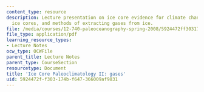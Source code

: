 ```yaml
---
content_type: resource
description: Lecture presentation on ice core evidence for climate change, gases in
  ice cores, and methods of extracting gases from ice.
file: /media/courses/12-740-paleoceanography-spring-2008/5924472ff303174bf647366009af9831_lec08a_slide.pdf
file_type: application/pdf
learning_resource_types:
- Lecture Notes
ocw_type: OCWFile
parent_title: Lecture Notes
parent_type: CourseSection
resourcetype: Document
title: 'Ice Core Paleoclimatology II: gases'
uid: 5924472f-f303-174b-f647-366009af9831
---
```

